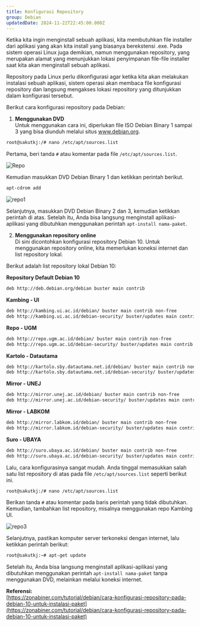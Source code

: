 ```yaml
---
title: Konfigurasi Repository
group: Debian
updatedDate: 2024-11-22T22:45:00.000Z
---
```

Ketika kita ingin menginstall sebuah aplikasi, kita membutuhkan file installer dari aplikasi yang akan kita install yang biasanya berekstensi .exe. Pada sistem operasi Linux juga demikian, namun menggunakan repository, yang merupakan alamat yang menunjukkan lokasi penyimpanan file-file installer saat kita akan menginstall sebuah aplikasi.

Repository pada Linux perlu dikonfigurasi agar ketika kita akan melakukan instalasi sebuah aplikasi, sistem operasi akan membaca file konfigurasi repository dan langsung mengakses lokasi repository yang ditunjukkan dalam konfigurasi tersebut.

Berikut cara konfigurasi repository pada Debian:

1. **Menggunakan DVD**  
Untuk menggunakan cara ini, diperlukan file ISO Debian Binary 1 sampai 3 yang bisa diunduh melalui situs www.debian.org.

```bash
root@sakutkj:/# nano /etc/apt/sources.list
```

Pertama, beri tanda `#` atau komentar pada file `/etc/apt/sources.list`. 


![Repo](https://box.andka.my.id/repositori0.png)

Kemudian masukkan DVD Debian Binary 1 dan ketikkan perintah berikut. 
```bash
apt-cdrom add
```

![repo1](https://box.andka.my.id/repositori.png)

Selanjutnya, masukkan DVD Debian Binary 2 dan 3, kemudian ketikkan perintah di atas. Setelah itu, Anda bisa langsung menginstall aplikasi-aplikasi yang dibutuhkan menggunakan perintah `apt-install nama-paket`.

2. **Menggunakan repository online**  
Di sini dicontohkan konfigurasi repository Debian 10. Untuk menggunakan repository online, kita memerlukan koneksi internet dan list repository lokal.

Berikut adalah list repository lokal Debian 10:

**Repository Default Debian 10**  
```bash
deb http://deb.debian.org/debian buster main contrib
```

**Kambing - UI**  
```bash
deb http://kambing.ui.ac.id/debian/ buster main contrib non-free
deb http://kambing.ui.ac.id/debian-security/ buster/updates main contrib non-free
```

**Repo - UGM**  
```bash
deb http://repo.ugm.ac.id/debian/ buster main contrib non-free
deb http://repo.ugm.ac.id/debian-security/ buster/updates main contrib non-free
```

**Kartolo - Datautama**  
```bash
deb http://kartolo.sby.datautama.net.id/debian/ buster main contrib non-free
deb http://kartolo.sby.datautama.net.id/debian-security/ buster/updates main contrib non-free
```

**Mirror - UNEJ**  
```bash
deb http://mirror.unej.ac.id/debian/ buster main contrib non-free
deb http://mirror.unej.ac.id/debian-security/ buster/updates main contrib non-free
```

**Mirror - LABKOM**  
```bash
deb http://mirror.labkom.id/debian/ buster main contrib non-free
deb http://mirror.labkom.id/debian-security/ buster/updates main contrib non-free
```

**Suro - UBAYA**  
```bash
deb http://suro.ubaya.ac.id/debian/ buster main contrib non-free
deb http://suro.ubaya.ac.id/debian-security/ buster/updates main contrib non-free
```

Lalu, cara konfigurasinya sangat mudah. Anda tinggal memasukkan salah satu list repository di atas pada file `/etc/apt/sources.list` seperti berikut ini.

```bash
root@sakutkj:/# nano /etc/apt/sources.list
```

Berikan tanda `#` atau komentar pada baris perintah yang tidak dibutuhkan. Kemudian, tambahkan list repository, misalnya menggunakan repo Kambing UI.

![repo3](https://box.andka.my.id/list-repo.png)

Selanjutnya, pastikan komputer server terkoneksi dengan internet, lalu ketikkan perintah berikut:

```bash
root@sakutkj:~# apt-get update
```

Setelah itu, Anda bisa langsung menginstall aplikasi-aplikasi yang dibutuhkan menggunakan perintah `apt-install nama-paket` tanpa menggunakan DVD, melainkan melalui koneksi internet.

**Referensi:**  
[https://zonabiner.com/tutorial/debian/cara-konfigurasi-repository-pada-debian-10-untuk-instalasi-paket](https://zonabiner.com/tutorial/debian/cara-konfigurasi-repository-pada-debian-10-untuk-instalasi-paket)
